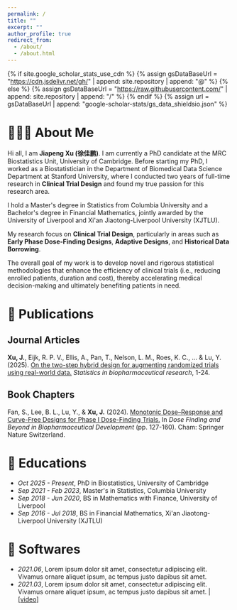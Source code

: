 ```yaml
---
permalink: /
title: ""
excerpt: ""
author_profile: true
redirect_from: 
  - /about/
  - /about.html
---
```


{% if site.google_scholar_stats_use_cdn %}
{% assign gsDataBaseUrl = "https://cdn.jsdelivr.net/gh/" | append: site.repository | append: "@" %}
{% else %}
{% assign gsDataBaseUrl = "https://raw.githubusercontent.com/" | append: site.repository | append: "/" %}
{% endif %}
{% assign url = gsDataBaseUrl | append: "google-scholar-stats/gs_data_shieldsio.json" %}

<span class='anchor' id='about-me'></span>

# 👨🏻‍💻 About Me

Hi all, I am **Jiapeng Xu (徐佳鹏)**. I am currently a PhD candidate at the MRC Biostatistics Unit, University of Cambridge. Before starting my PhD, I worked as a Biostatistician in the Department of Biomedical Data Science Department at Stanford University, where I conducted two years of full-time research in **Clinical Trial Design** and found my true passion for this research area.

I hold a Master's degree in Statistics from Columbia University and a Bachelor's degree in Financial Mathematics, jointly awarded by the University of Liverpool and Xi'an Jiaotong-Liverpool University (XJTLU).

My research focus on **Clinical Trial Design**, particularly in areas such as **Early Phase Dose-Finding Designs**, **Adaptive Designs**, and **Historical Data Borrowing**. 

The overall goal of my work is to develop novel and rigorous statistical methodologies that enhance the efficiency of clinical trials (i.e., reducing enrolled patients, duration and cost), thereby accelerating medical decision-making and ultimately benefiting patients in need.

<!---
# 🔥 News
- *2022.02*: &nbsp;🎉🎉 Lorem ipsum dolor sit amet, consectetur adipiscing elit. Vivamus ornare aliquet ipsum, ac tempus justo dapibus sit amet.
- *2022.02*: &nbsp;🎉🎉 Lorem ipsum dolor sit amet, consectetur adipiscing elit. Vivamus ornare aliquet ipsum, ac tempus justo dapibus sit amet.
-->

# 📝 Publications

## Journal Articles
**Xu, J.**, Eijk, R. P. V., Ellis, A., Pan, T., Nelson, L. M., Roes, K. C., ... & Lu, Y. (2025). [On the two-step hybrid design for augmenting randomized trials using real-world data.](https://www.tandfonline.com/doi/full/10.1080/19466315.2025.2547855) *Statistics in biopharmaceutical research*, 1-24.

## Book Chapters
Fan, S., Lee, B. L., Lu, Y., & **Xu, J.** (2024). [Monotonic Dose–Response and Curve-Free Designs for Phase I Dose-Finding Trials.](https://link.springer.com/chapter/10.1007/978-3-031-67110-4_6) In *Dose Finding and Beyond in Biopharmaceutical Development* (pp. 127-160). Cham: Springer Nature Switzerland.

<!---
# 🎖 Honors and Awards
- *2021.10* Lorem ipsum dolor sit amet, consectetur adipiscing elit. Vivamus ornare aliquet ipsum, ac tempus justo dapibus sit amet. 
- *2021.09* Lorem ipsum dolor sit amet, consectetur adipiscing elit. Vivamus ornare aliquet ipsum, ac tempus justo dapibus sit amet. 
-->

# 📖 Educations
- *Oct 2025 - Present*, PhD in Biostatistics, University of Cambridge
- *Sep 2021 - Feb 2023*, Master's in Statistics, Columbia University
- *Sep 2018 - Jun 2020*, BS in Mathematics with Finance, University of Liverpool
- *Sep 2016 - Jul 2018*, BS in Financial Mathematics, Xi'an Jiaotong-Liverpool University (XJTLU)

# 🤖 Softwares
- *2021.06*, Lorem ipsum dolor sit amet, consectetur adipiscing elit. Vivamus ornare aliquet ipsum, ac tempus justo dapibus sit amet. 
- *2021.03*, Lorem ipsum dolor sit amet, consectetur adipiscing elit. Vivamus ornare aliquet ipsum, ac tempus justo dapibus sit amet.  \| [\[video\]](https://github.com/)

<!---
# 💻 Internships
- *2019.05 - 2020.02*, [Lorem](https://github.com/), China.
-->